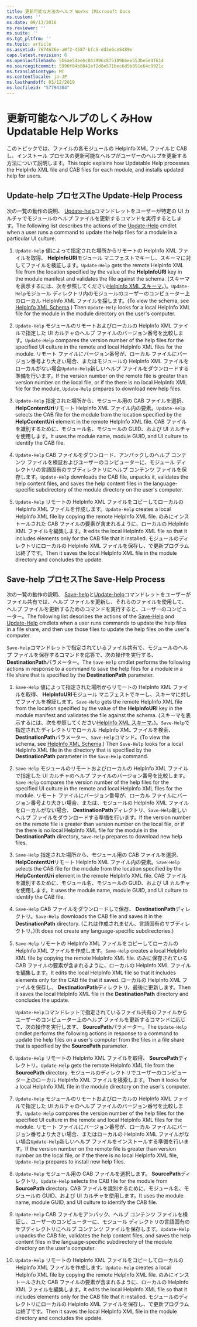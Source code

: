 ```yaml
---
title: 更新可能な方法のヘルプ Works |Microsoft Docs
ms.custom: ''
ms.date: 09/13/2016
ms.reviewer: ''
ms.suite: ''
ms.tgt_pltfrm: ''
ms.topic: article
ms.assetid: 7674636e-a0f2-4587-bfc5-dd3e6ce5489e
caps.latest.revision: 6
ms.openlocfilehash: 5b6ae54ee6c843996c875189b6ee553be5e4f614
ms.sourcegitcommit: 5990f04b8042ef2d8e571bec6d5b051e64c9921c
ms.translationtype: MT
ms.contentlocale: ja-JP
ms.lasthandoff: 03/12/2019
ms.locfileid: "57794384"
---
```

# <a name="how-updatable-help-works"></a><span data-ttu-id="a143c-102">更新可能なヘルプのしくみ</span><span class="sxs-lookup"><span data-stu-id="a143c-102">How Updatable Help Works</span></span>

<span data-ttu-id="a143c-103">このトピックでは、ファイルの各モジュールの HelpInfo XML ファイルと CAB し、インストール プロセスの更新可能なヘルプがユーザーのヘルプを更新する方法について説明します。</span><span class="sxs-lookup"><span data-stu-id="a143c-103">This topic explains how Updatable Help processes the HelpInfo XML file and CAB files for each module, and installs updated help for users.</span></span>

## <a name="the-update-help-process"></a><span data-ttu-id="a143c-104">Update-help プロセス</span><span class="sxs-lookup"><span data-stu-id="a143c-104">The Update-Help Process</span></span>

<span data-ttu-id="a143c-105">次の一覧の動作の説明、 [Update-help](/powershell/module/Microsoft.PowerShell.Core/Update-Help)コマンドレットをユーザーが特定の UI カルチャでモジュールのヘルプ ファイルを更新するコマンドを実行するとします。</span><span class="sxs-lookup"><span data-stu-id="a143c-105">The following list describes the actions of the [Update-Help](/powershell/module/Microsoft.PowerShell.Core/Update-Help) cmdlet when a user runs a command to update the help files for a module in a particular UI culture.</span></span>

1. <span data-ttu-id="a143c-106">`Update-Help` 値によって指定された場所からリモートの HelpInfo XML ファイルを取得、 **HelpInfoURI**モジュール マニフェストでキーし、スキーマに対してファイルを検証します。</span><span class="sxs-lookup"><span data-stu-id="a143c-106">`Update-Help` gets the remote HelpInfo XML file from the location specified by the value of the **HelpInfoURI** key in the module manifest and validates the file against the schema.</span></span> <span data-ttu-id="a143c-107">(スキーマを表示するには、次を参照してください[HelpInfo XML スキーマ](./helpinfo-xml-schema.md)。)。`Update-Help`モジュール ディレクトリ内のモジュールのユーザーのコンピューター上のローカル HelpInfo XML ファイルを探します。</span><span class="sxs-lookup"><span data-stu-id="a143c-107">(To view the schema, see [HelpInfo XML Schema](./helpinfo-xml-schema.md).) Then `Update-Help` looks for a local HelpInfo XML file for the module in the module directory on the user's computer.</span></span>

2. <span data-ttu-id="a143c-108">`Update-Help` モジュールのリモートおよびローカルの HelpInfo XML ファイルで指定した UI カルチャのヘルプ ファイルのバージョン番号を比較します。</span><span class="sxs-lookup"><span data-stu-id="a143c-108">`Update-Help` compares the version number of the help files for the specified UI culture in the remote and local HelpInfo XML files for the module.</span></span> <span data-ttu-id="a143c-109">リモート ファイルにバージョン番号が、ローカル ファイルにバージョン番号より大きい場合、またはモジュールの HelpInfo XML ファイルをローカルがない場合`Update-Help`新しいヘルプ ファイルをダウンロードする準備を行います。</span><span class="sxs-lookup"><span data-stu-id="a143c-109">If the version number on the remote file is greater than version number on the local file, or if the there is no local HelpInfo XML file for the module, `Update-Help` prepares to download new help files.</span></span>

3. <span data-ttu-id="a143c-110">`Update-Help` 指定された場所から、モジュール用の CAB ファイルを選択、 **HelpContentUri**リモート HelpInfo XML ファイル内の要素。</span><span class="sxs-lookup"><span data-stu-id="a143c-110">`Update-Help` selects the CAB file for the module from the location specified by the **HelpContentUri** element in the remote HelpInfo XML file.</span></span> <span data-ttu-id="a143c-111">CAB ファイルを識別するために、モジュール名、モジュールの GUID、および UI カルチャを使用します。</span><span class="sxs-lookup"><span data-stu-id="a143c-111">It uses the module name, module GUID, and UI culture to identify the CAB file.</span></span>

4. <span data-ttu-id="a143c-112">`Update-Help` CAB ファイルをダウンロード、アンパックしのヘルプ コンテンツ ファイルを検証およびユーザーのコンピューターに、モジュール ディレクトリの言語固有のサブディレクトリにヘルプ コンテンツ ファイルを保存します。</span><span class="sxs-lookup"><span data-stu-id="a143c-112">`Update-Help` downloads the CAB file, unpacks it, validates the help content files, and saves the help content files in the language-specific subdirectory of the module directory on the user's computer.</span></span>

5. <span data-ttu-id="a143c-113">`Update-Help` リモートの HelpInfo XML ファイルをコピーしてローカルの HelpInfo XML ファイルを作成します。</span><span class="sxs-lookup"><span data-stu-id="a143c-113">`Update-Help` creates a local HelpInfo XML file by copying the remote HelpInfo XML file.</span></span> <span data-ttu-id="a143c-114">のみにインストールされた CAB ファイルの要素が含まれるように、ローカルの HelpInfo XML ファイルを編集します。</span><span class="sxs-lookup"><span data-stu-id="a143c-114">It edits the local HelpInfo XML file so that it includes elements only for the CAB file that it installed.</span></span> <span data-ttu-id="a143c-115">モジュールのディレクトリにローカルの HelpInfo XML ファイルを保存し、で更新プログラムは終了です。</span><span class="sxs-lookup"><span data-stu-id="a143c-115">Then it saves the local HelpInfo XML file in the module directory and concludes the update.</span></span>

## <a name="the-save-help-process"></a><span data-ttu-id="a143c-116">Save-help プロセス</span><span class="sxs-lookup"><span data-stu-id="a143c-116">The Save-Help Process</span></span>

<span data-ttu-id="a143c-117">次の一覧の動作の説明、 [Save-help](/powershell/module/Microsoft.PowerShell.Core/Save-Help)と[Update-help](/powershell/module/Microsoft.PowerShell.Core/Update-Help)コマンドレットをユーザーがファイル共有では、ヘルプ ファイルを更新し、それらのファイルを使用して、ヘルプ ファイルを更新するためのコマンドを実行すると、ユーザーのコンピューター。</span><span class="sxs-lookup"><span data-stu-id="a143c-117">The following list describes the actions of the [Save-Help](/powershell/module/Microsoft.PowerShell.Core/Save-Help) and [Update-Help](/powershell/module/Microsoft.PowerShell.Core/Update-Help) cmdlets when a user runs commands to update the help files in a file share, and then use those files to update the help files on the user's computer.</span></span>

<span data-ttu-id="a143c-118">`Save-Help`コマンドレットで指定されているファイル共有で、モジュールのヘルプ ファイルを保存するコマンドを応答で、次の操作を実行する、 **DestinationPath**パラメーター。</span><span class="sxs-lookup"><span data-stu-id="a143c-118">The `Save-Help` cmdlet performs the following actions in response to a command to save the help files for a module in a file share that is specified by the **DestinationPath** parameter.</span></span>

1. <span data-ttu-id="a143c-119">`Save-Help` 値によって指定された場所からリモートの HelpInfo XML ファイルを取得、 **HelpInfoURI**モジュール マニフェストでキーし、スキーマに対してファイルを検証します。</span><span class="sxs-lookup"><span data-stu-id="a143c-119">`Save-Help` gets  the remote HelpInfo XML file from the location specified by the value of the **HelpInfoURI** key in the module manifest and validates the file against the schema.</span></span> <span data-ttu-id="a143c-120">(スキーマを表示するには、次を参照してください[HelpInfo XML スキーマ](./helpinfo-xml-schema.md)。)。`Save-Help`で指定されたディレクトリでローカル HelpInfo XML ファイルを検索、 **DestinationPath**パラメーター、`Save-Help`コマンド。</span><span class="sxs-lookup"><span data-stu-id="a143c-120">(To view the schema, see [HelpInfo XML Schema](./helpinfo-xml-schema.md).) Then `Save-Help` looks for a local HelpInfo XML file in the directory that is specified by the **DestinationPath** parameter in the `Save-Help` command.</span></span>

2. <span data-ttu-id="a143c-121">`Save-Help` モジュールのリモートおよびローカルの HelpInfo XML ファイルで指定した UI カルチャのヘルプ ファイルのバージョン番号を比較します。</span><span class="sxs-lookup"><span data-stu-id="a143c-121">`Save-Help` compares the version number of the help files for the specified UI culture in the remote and local HelpInfo XML files for the module.</span></span> <span data-ttu-id="a143c-122">リモート ファイルにバージョン番号が、ローカル ファイルにバージョン番号より大きい場合、または、モジュールの HelpInfo XML ファイルをローカルがない場合、 **DestinationPath**ディレクトリ、`Save-Help`新しいヘルプ ファイルをダウンロードする準備を行います。</span><span class="sxs-lookup"><span data-stu-id="a143c-122">If the version number on the remote file is greater than version number on the local file, or if the there is no local HelpInfo XML file for the module in the **DestinationPath** directory, `Save-Help` prepares to download new help files.</span></span>

3. <span data-ttu-id="a143c-123">`Save-Help` 指定された場所から、モジュール用の CAB ファイルを選択、 **HelpContentUri**リモート HelpInfo XML ファイル内の要素。</span><span class="sxs-lookup"><span data-stu-id="a143c-123">`Save-Help` selects the CAB file for the module from the location specified by the **HelpContentUri** element in the remote HelpInfo XML file.</span></span> <span data-ttu-id="a143c-124">CAB ファイルを識別するために、モジュール名、モジュールの GUID、および UI カルチャを使用します。</span><span class="sxs-lookup"><span data-stu-id="a143c-124">It uses the module name, module GUID, and UI culture to identify the CAB file.</span></span>

4. <span data-ttu-id="a143c-125">`Save-Help` CAB ファイルをダウンロードしで保存、 **DestinationPath**ディレクトリ。</span><span class="sxs-lookup"><span data-stu-id="a143c-125">`Save-Help` downloads the CAB file and saves it in the **DestinationPath** directory.</span></span> <span data-ttu-id="a143c-126">(これは作成されません、言語固有のサブディレクトリ。)</span><span class="sxs-lookup"><span data-stu-id="a143c-126">(It does not create any language-specific subdirectories.)</span></span>

5. <span data-ttu-id="a143c-127">`Save-Help` リモートの HelpInfo XML ファイルをコピーしてローカルの HelpInfo XML ファイルを作成します。</span><span class="sxs-lookup"><span data-stu-id="a143c-127">`Save-Help` creates a local HelpInfo XML file by copying the remote HelpInfo XML file.</span></span> <span data-ttu-id="a143c-128">のみに保存されている CAB ファイルの要素が含まれるように、ローカルの HelpInfo XML ファイルを編集します。</span><span class="sxs-lookup"><span data-stu-id="a143c-128">It edits the local HelpInfo XML file so that it includes elements only for the CAB file that it saved.</span></span> <span data-ttu-id="a143c-129">ローカルの HelpInfo XML ファイルを保存し、 **DestinationPath**ディレクトリ、最後に更新します。</span><span class="sxs-lookup"><span data-stu-id="a143c-129">Then it saves the local HelpInfo XML file in the  **DestinationPath** directory and concludes the update.</span></span>

   <span data-ttu-id="a143c-130">`Update-Help`コマンドレットで指定されているファイル共有のファイルからユーザーのコンピューター上のヘルプ ファイルを更新するコマンドに応じて、次の操作を実行します、 **SourcePath**パラメーター。</span><span class="sxs-lookup"><span data-stu-id="a143c-130">The `Update-Help` cmdlet performs the following actions in response to a command to update the help files on a user's computer from the files in a file share that is specified by the **SourcePath** parameter.</span></span>

1. <span data-ttu-id="a143c-131">`Update-Help` リモートの HelpInfo XML ファイルを取得、 **SourcePath**ディレクトリ。</span><span class="sxs-lookup"><span data-stu-id="a143c-131">`Update-Help` gets the remote HelpInfo XML file from the **SourcePath** directory.</span></span> <span data-ttu-id="a143c-132">モジュールのディレクトリでユーザーのコンピューター上のローカル HelpInfo XML ファイルを検索します。</span><span class="sxs-lookup"><span data-stu-id="a143c-132">Then it looks for a local HelpInfo XML file in the module directory on the user's computer.</span></span>

2. <span data-ttu-id="a143c-133">`Update-Help` モジュールのリモートおよびローカルの HelpInfo XML ファイルで指定した UI カルチャのヘルプ ファイルのバージョン番号を比較します。</span><span class="sxs-lookup"><span data-stu-id="a143c-133">`Update-Help` compares the version number of the help files for the specified UI culture in the remote and local HelpInfo XML files for the module.</span></span> <span data-ttu-id="a143c-134">リモート ファイルにバージョン番号が、ローカル ファイルにバージョン番号より大きい場合、またはローカルの HelpInfo XML ファイルがない場合`Update-Help`新しいヘルプ ファイルをインストールする準備を行います。</span><span class="sxs-lookup"><span data-stu-id="a143c-134">If the version number on the remote file is greater than version number on the local file, or if the there is no local HelpInfo XML file, `Update-Help` prepares to install new help files.</span></span>

3. <span data-ttu-id="a143c-135">`Update-Help` モジュール用の CAB ファイルを選択します。 **SourcePath**ディレクトリ。</span><span class="sxs-lookup"><span data-stu-id="a143c-135">`Update-Help` selects the CAB file for the module from **SourcePath** directory.</span></span> <span data-ttu-id="a143c-136">CAB ファイルを識別するために、モジュール名、モジュールの GUID、および UI カルチャを使用します。</span><span class="sxs-lookup"><span data-stu-id="a143c-136">It uses the module name, module GUID, and UI culture to identify the CAB file.</span></span>

4. <span data-ttu-id="a143c-137">`Update-Help` CAB ファイルをアンパック、ヘルプ コンテンツ ファイルを検証し、ユーザーのコンピューターに、モジュール ディレクトリの言語固有のサブディレクトリにヘルプ コンテンツ ファイルを保存します。</span><span class="sxs-lookup"><span data-stu-id="a143c-137">`Update-Help` unpacks the CAB file, validates the help content files, and saves the help content files in the language-specific subdirectory of the module directory on the user's computer.</span></span>

5. <span data-ttu-id="a143c-138">`Update-Help` リモートの HelpInfo XML ファイルをコピーしてローカルの HelpInfo XML ファイルを作成します。</span><span class="sxs-lookup"><span data-stu-id="a143c-138">`Update-Help` creates a local HelpInfo XML file by copying the remote HelpInfo XML file.</span></span> <span data-ttu-id="a143c-139">のみにインストールされた CAB ファイルの要素が含まれるように、ローカルの HelpInfo XML ファイルを編集します。</span><span class="sxs-lookup"><span data-stu-id="a143c-139">It edits the local HelpInfo XML file so that it includes elements only for the CAB file that it installed.</span></span> <span data-ttu-id="a143c-140">モジュールのディレクトリにローカルの HelpInfo XML ファイルを保存し、で更新プログラムは終了です。</span><span class="sxs-lookup"><span data-stu-id="a143c-140">Then it saves the local HelpInfo XML file in the module directory and concludes the update.</span></span>